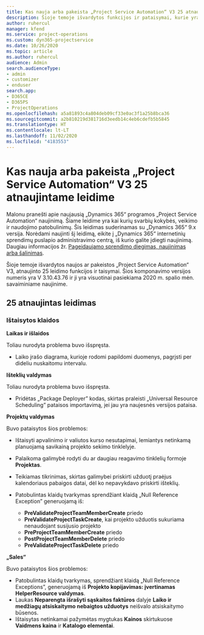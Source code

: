 ```yaml
---
title: Kas nauja arba pakeista „Project Service Automation“ V3 25 atnaujintame leidime
description: Šioje temoje išvardytos funkcijos ir pataisymai, kurie yra pasiekiami „Project Service Automation“ V3 25 atnaujintame leidime.
author: ruhercul
manager: kfend
ms.service: project-operations
ms.custom: dyn365-projectservice
ms.date: 10/26/2020
ms.topic: article
ms.author: ruhercul
audience: Admin
search.audienceType:
- admin
- customizer
- enduser
search.app:
- D365CE
- D365PS
- ProjectOperations
ms.openlocfilehash: a5a81893c4a804deb09cf33e0ac3f1a25b8bca36
ms.sourcegitcommit: a2b810219d381716d3eedb14c4eb6cdefb5b5845
ms.translationtype: HT
ms.contentlocale: lt-LT
ms.lasthandoff: 11/02/2020
ms.locfileid: "4183553"
---
```

# <a name="whats-new-or-changed-in-project-service-automation-update-release-25-v3"></a>Kas nauja arba pakeista „Project Service Automation“ V3 25 atnaujintame leidime

Malonu pranešti apie naujausią „Dynamics 365“ programos „Project Service Automation“ naujinimą. Šiame leidime yra kai kurių svarbių kokybės, veikimo ir naudojimo patobulinimų. Šis leidimas suderinamas su „Dynamics 365“ 9.x versija. Norėdami naujinti šį leidimą, eikite į „Dynamics 365“ internetinių sprendimų puslapio administravimo centrą, iš kurio galite įdiegti naujinimą. Daugiau informacijos žr. [Pageidaujamo sprendimo diegimas, naujinimas arba šalinimas](https://docs.microsoft.com/power-platform/admin/install-remove-preferred-solution).

Šioje temoje išvardytos naujos ar pakeistos „Project Service Automation“ V3, atnaujinto 25 leidimo funkcijos ir taisymai. Šios komponavimo versijos numeris yra V 3.10.43.76 ir ji yra visuotinai pasiekiama 2020 m. spalio mėn. savaiminiame naujinime.

## <a name="update-release-25"></a>25 atnaujintas leidimas

### <a name="bug-fixes"></a>Ištaisytos klaidos

**Laikas ir išlaidos**

Toliau nurodyta problema buvo išspręsta.

- Laiko įrašo diagrama, kurioje rodomi papildomi duomenys, pagrįsti per dideliu nuskaitomu intervalu.

**Išteklių valdymas**

Toliau nurodyta problema buvo išspręsta.

- Pridėtas „Package Deployer” kodas, skirtas praleisti „Universal Resource Scheduling” pataisos importavimą, jei jau yra naujesnės versijos pataisa.

**Projektų valdymas**

Buvo pataisytos šios problemos:

- Ištaisyti apvalinimo ir valiutos kurso nesutapimai, lemiantys netinkamą planuojamą savikainą projekto sekimo tinklelyje.
- Palaikoma galimybė rodyti du ar daugiau reagavimo tinklelių formoje **Projektas**.
- Teikiamas tikrinimas, skirtas galimybei priskirti užduotį praėjus kalendoriaus pabaigos datai, dėl ko nepavykdavo priskirti išteklių.
- Patobulintas klaidų tvarkymas sprendžiant klaidą „Null Reference Exception” generuojamą iš:

    - **PreValidateProjectTeamMemberCreate** priedo
    - **PreValidateProjectTaskCreate**, kai projekto užduotis sukuriama nenaudojant susijusio projekto
    - **PreProjectTeamMemberCreate** priedo
    - **PostProjectTeamMemberDelete** priedo
    - **PreValidateProjectTaskDelete** priedo

**„Sales“**

Buvo pataisytos šios problemos:

- Patobulintas klaidų tvarkymas, sprendžiant klaidą „Null Reference Exceptions”, generuojamą iš **Projekto kopijavimas: įvertinamas HelperResource valdymas**.
- Laukas **Neparengta išrašyti sąskaitos faktūros** dalyje **Laiko ir medžiagų atsiskaitymo nebaigtos užduotys** neišvalo atsiskaitymo būsenos.
- Ištaisytas netinkamai pažymėtas mygtukas **Kainos** skirtukuose **Vaidmens kaina** ir **Katalogo elementai**.
